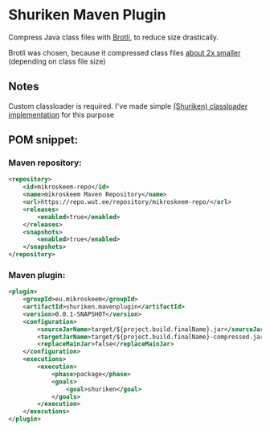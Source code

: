# Shuriken Maven Plugin

Compress Java class files with [Brotli](https://en.wikipedia.org/wiki/Brotli), to reduce size drastically.

Brotli was chosen, because it compressed class files 
[about 2x smaller](https://git.wut.ee/mikroskeem/java-class-compression-research) (depending on class file size)

## Notes
Custom classloader is required. I've made simple 
[(Shuriken) classloader implementation](https://git.mikroskeem.eu/mikroskeem/Shuriken/src/master/classloader)
for this purpose

## POM snippet:
### Maven repository:

```xml
<repository>
    <id>mikroskeem-repo</id>
    <name>mikroskeem Maven Repository</name>
    <url>https://repo.wut.ee/repository/mikroskeem-repo/</url>
    <releases>
        <enabled>true</enabled>
    </releases>
    <snapshots>
        <enabled>true</enabled>
    </snapshots>
</repository>
```

### Maven plugin:
```xml
<plugin>
    <groupId>eu.mikroskeem</groupId>
    <artifactId>shuriken.mavenplugin</artifactId>
    <version>0.0.1-SNAPSHOT</version>
    <configuration>
        <sourceJarName>target/${project.build.finalName}.jar</sourceJarName>             <!-- Source jar -->
        <targetJarName>target/${project.build.finalName}-compressed.jar</targetJarName>  <!-- Target jar -->
        <replaceMainJar>false</replaceMainJar>                                           <!-- To replace source jar -->
    </configuration>
    <executions>
        <execution>
            <phase>package</phase>                                                       <!-- Bind to package goal -->
            <goals>
                <goal>shuriken</goal>
            </goals>
        </execution>
    </executions>
</plugin>
```